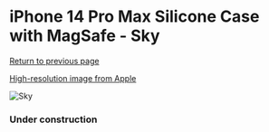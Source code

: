 # iPhone 14 Pro Max Silicone Case with MagSafe - Sky

[Return to previous page](/iphone_14)

[High-resolution image from Apple](https://store.storeimages.cdn-apple.com/8756/as-images.apple.com/is/MQUP3?wid=4500&hei=4500&fmt=png)

<div style="width: 384px"><img src="/everyphone/MQUP3.png" alt="Sky"></div>

### Under construction
